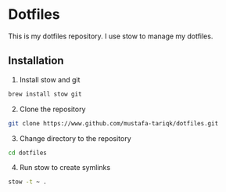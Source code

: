 # Dotfiles

This is my dotfiles repository. I use stow to manage my dotfiles.

## Installation

1. Install stow and git

```sh
brew install stow git
```

2. Clone the repository

```sh
git clone https://www.github.com/mustafa-tariqk/dotfiles.git
```

3. Change directory to the repository

```sh
cd dotfiles
```

4. Run stow to create symlinks

```sh
stow -t ~ .
```
